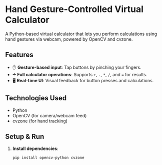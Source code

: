 # Hand Gesture-Controlled Virtual Calculator  

A Python-based virtual calculator that lets you perform calculations using hand gestures via webcam, powered by OpenCV and cvzone.  


## Features  
- ✋ **Gesture-based input**: Tap buttons by pinching your fingers.  
- ➗ **Full calculator operations**: Supports `+`, `-`, `*`, `/`, and `=` for results.  
- 🖥️ **Real-time UI**: Visual feedback for button presses and calculations.  

## Technologies Used  
- Python  
- OpenCV (for camera/webcam feed)  
- cvzone (for hand tracking)  

## Setup & Run  
1. **Install dependencies**:  
   ```bash
   pip install opencv-python cvzone
